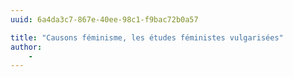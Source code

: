```yaml
---
uuid: 6a4da3c7-867e-40ee-98c1-f9bac72b0a57

title: "Causons féminisme, les études féministes vulgarisées"
author: 
    - 
---
```

